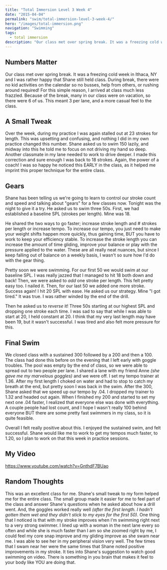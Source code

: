```yaml
---
title: "Total Immersion Level 3 Week 4"
date: "2015-04-04"
permalink: "swim/total-immersion-level-3-week-4/"
hero: "/images/total-immersion.png"
navigation: "Swimming"
tags:
  - total immersion
description: "Our class met over spring break. It was a freezing cold week in Ithaca, NY and I was rather happy that Shane still held class. During break, there were no kid activities on the calendar so no busses, help from others, or rushing around required!"
---
```


## Numbers Matter

Our class met over spring break. It was a freezing cold week in Ithaca, NY and I was rather happy that Shane still held class. During break, there were no kid activities on the calendar so no busses, help from others, or rushing around required! For this simple reason, I arrived at class much less frazzled. Because of the break, many in our class were on vacation, so there were 6 of us. This meant 3 per lane, and a more casual feel to the class.

## A Small Tweak

Over the week, during my practice I was again stalled out at 23 strokes for length. This was upsetting and confusing, and nothing I did in my own practice changed this number. Shane asked us to swim 150 lazily, and midway into this he told me to focus on not driving my hand so deep. Another classmate in my lane needed to work to drive deeper. I made this correction and sure enough I was back to 18 strokes. Again, the power of a coach! I was so happy he noticed this EARLY in the class, as it helped me imprint this proper technique for the entire class.

## Gears

Shane has been telling us we're going to learn to control our stroke count and speed and talking about "gears" for a few classes now. Tonight was the night to give it a try. He asked us to swim three 50s. First, we had established a baseline SPL (strokes per length). Mine was 18.

He shared the two ways to go faster; increase stroke length and # strokes per length or increase tempo. To increase our tempo, you just need to make your weight shifts happen more quickly, thus gaining time, BUT you have to work to keep your efficiency stable. To increase the stroke length you can increase the amount of time gliding, improve your balance or play with the pressure applied to the water. These are all really neat nuances, but since I keep falling out of balance on a weekly basis, I wasn't so sure how I'd do with the gear thing.

Pretty soon we were swimming. For our first 50 we would swim at our baseline SPL. I was really jazzed that I managed to hit 18 both down and back! Then, we were asked to *add* one stroke per length. This felt pretty easy too. I nailed it. Then, for our last 50 we added one more stroke. Success again! I hit 20 SPL with ease. He asked us our strategy. Mine "I got tired." It was true. I was rather winded by the end of the drill.

Then he asked us to *reverse* it! Three 50s starting at our highest SPL and dropping one stroke each time. I was sad to say that while I was able to start at 20, I held constant at 20. I think that my very last length may have been 19, but it wasn't successful. I was tired and also felt more pressure for this.

## Final Swim

We closed class with a sustained 300 followed by a 200 and then a 100. The class had done this before on the evening that I left early with goggle troubles. The pool was empty by the end of class, so we were able to spread out to two people per lane. I shared a lane with my friend Anne _(she gave me my marvelous goggles)_ and we were off. I set my tempo trainer at 1.36. After my first length I choked on water and had to stop to catch my breath at the end, but pretty soon I was back in the swim. After the 300, Shane asked that we speed up our tempo by .04. I dropped my trainer to 1.32 and headed out again. When I finished my 200 and started to set my next one .04 faster, I realized that everyone else was done with everything. A couple people had lost count, and I hope I wasn't really 100 behind everyone BUT there are some pretty fast swimmers in my class, so it is quite feasible.

Overall I felt really positive about this. I enjoyed the sustained swim, and felt successful. Shane would like me to work to get my tempos much faster, to 1.20, so I plan to work on that this week in practice sessions.

## My Video

https://www.youtube.com/watch?v=GnthdF7BUao

## Random Thoughts

This was an excellent class for me. Shane's small tweak to my form helped me for the entire class. The small group made it easier for me to feel part of the class and answer Shane's questions when he asked about how a drill went. And, the goggles worked really well _(after the first length. I hadn't gotten them wet and they didn't stick to my eyes for the first 50)._ One thing that I noticed is that with my stroke improves when I'm swimming right next to a very strong swimmer. I lined up with a woman in the next lane every so often and while she is much faster than I am so she zoomed right by me, I could feel my core snap improve and my gliding improve as she swam near me. I was able to see her in my peripheral vision very well. The few times that I swam near her were the same times that Shane noted positive improvements in my stroke. It ties into Shane's suggestion to watch good swimming on video. There is something in you brain that makes it feel to your body like YOU are doing that.
